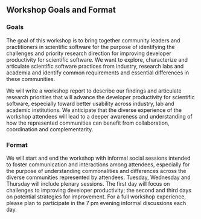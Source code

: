 ## Workshop Goals and Format

### Goals

The goal of this workshop is to bring together community leaders and practitioners in scientific software for the purpose of identifying the challenges and priority research direction for improving developer productivity for scientific software.  We want to explore, characterize and articulate scientific software practices from industry, research labs and academia and identify common requirements and essential differences in these communities.

We will write a workshop report to describe our findings and articulate research priorities that will advance the developer productivity for scientific software, especially toward better usability across industry, lab and academic institutions. We anticipate that the diverse experience of the workshop attendees will lead to a deeper awareness and understanding of how the represented communities can benefit from collaboration, coordination and complementarity.

### Format

We will start and end the workshop with informal social sessions intended to foster communication and interactions among attendees, especially for the purpose of understanding commonalities and differences across the diverse communities represented by attendees.  Tuesday, Wednesday and Thursday will include plenary sessions.  The first day will focus on challenges to improving developer productivity; the second and third days on potential strategies for improvement. For a full workshop experience, please plan to participate in the 7 pm evening informal discussions each day.
